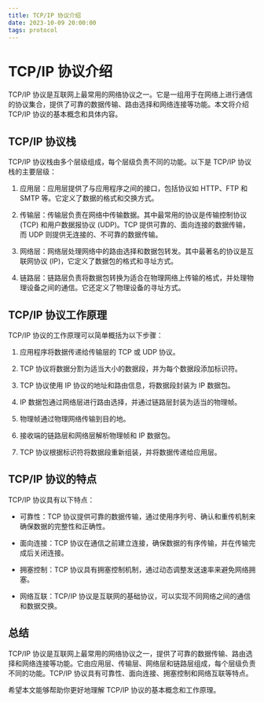```yaml
---
title: TCP/IP 协议介绍
date: 2023-10-09 20:00:00
tags: protocol
---
```


# TCP/IP 协议介绍

TCP/IP 协议是互联网上最常用的网络协议之一。它是一组用于在网络上进行通信的协议集合，提供了可靠的数据传输、路由选择和网络连接等功能。本文将介绍 TCP/IP 协议的基本概念和具体内容。

## TCP/IP 协议栈

TCP/IP 协议栈由多个层级组成，每个层级负责不同的功能。以下是 TCP/IP 协议栈的主要层级：

1. 应用层：应用层提供了与应用程序之间的接口，包括协议如 HTTP、FTP 和 SMTP 等。它定义了数据的格式和交换方式。

2. 传输层：传输层负责在网络中传输数据。其中最常用的协议是传输控制协议 (TCP) 和用户数据报协议 (UDP)。TCP 提供可靠的、面向连接的数据传输，而 UDP 则提供无连接的、不可靠的数据传输。

3. 网络层：网络层处理网络中的路由选择和数据包转发。其中最著名的协议是互联网协议 (IP)，它定义了数据包的格式和寻址方式。

4. 链路层：链路层负责将数据包转换为适合在物理网络上传输的格式，并处理物理设备之间的通信。它还定义了物理设备的寻址方式。

## TCP/IP 协议工作原理

TCP/IP 协议的工作原理可以简单概括为以下步骤：

1. 应用程序将数据传递给传输层的 TCP 或 UDP 协议。

2. TCP 协议将数据分割为适当大小的数据段，并为每个数据段添加标识符。

3. TCP 协议使用 IP 协议的地址和路由信息，将数据段封装为 IP 数据包。

4. IP 数据包通过网络层进行路由选择，并通过链路层封装为适当的物理帧。

5. 物理帧通过物理网络传输到目的地。

6. 接收端的链路层和网络层解析物理帧和 IP 数据包。

7. TCP 协议根据标识符将数据段重新组装，并将数据传递给应用层。

## TCP/IP 协议的特点

TCP/IP 协议具有以下特点：

- 可靠性：TCP 协议提供可靠的数据传输，通过使用序列号、确认和重传机制来确保数据的完整性和正确性。

- 面向连接：TCP 协议在通信之前建立连接，确保数据的有序传输，并在传输完成后关闭连接。

- 拥塞控制：TCP 协议具有拥塞控制机制，通过动态调整发送速率来避免网络拥塞。

- 网络互联：TCP/IP 协议是互联网的基础协议，可以实现不同网络之间的通信和数据交换。

## 总结

TCP/IP 协议是互联网上最常用的网络协议之一，提供了可靠的数据传输、路由选择和网络连接等功能。它由应用层、传输层、网络层和链路层组成，每个层级负责不同的功能。TCP/IP 协议具有可靠性、面向连接、拥塞控制和网络互联等特点。

希望本文能够帮助你更好地理解 TCP/IP 协议的基本概念和工作原理。